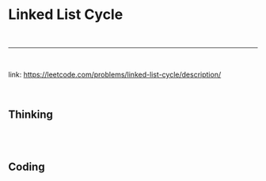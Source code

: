 # Linked List Cycle

<br>

---

<br>

link: https://leetcode.com/problems/linked-list-cycle/description/


<br>

## Thinking

<br>
<br>

## Coding

```java

```